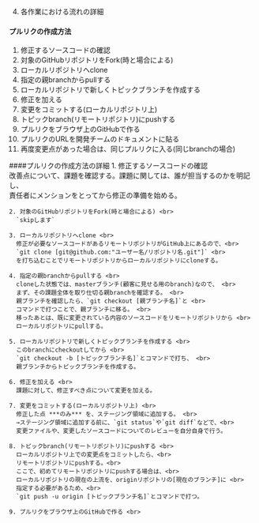 4. 各作業における流れの詳細
#### プルリクの作成方法
   1. 修正するソースコードの確認 <br>
   2. 対象のGitHubリポジトリをFork(時と場合による) <br>
   3. ローカルリポジトリへclone <br>
   4. 指定の親branchからpullする <br>
   5. ローカルリポジトリで新しくトピックブランチを作成する <br>
   6. 修正を加える <br>
   7. 変更をコミットする(ローカルリポジトリ上) <br>
   8. トピックbranch(リモートリポジトリ)にpushする <br>
   9. プルリクをブラウザ上のGitHubで作る
   10. プルリクのURLを開発チームのドキュメントに貼る
   11. 再度変更点があった場合は、同じプルリクに入る(同じbranchの場合)

####プルリクの作成方法の詳細
    1. 修正するソースコードの確認 <br>
      改善点について、課題を確認する。課題に関しては、誰が担当するのかを明記し、<br>
      責任者にメンションをとってから修正の準備を始める。

    2. 対象のGitHubリポジトリをFork(時と場合による) <br>
      `skipします`

    3. ローカルリポジトリへclone <br>
      修正が必要なソースコードがあるリモートリポジトリがGitHub上にあるので、<br>
      `git clone [git@github.com:"ユーザー名/リポジトリ名.git"]` <br>
      を打ち込むことでリモートリポジトリからローカルリポジトリにcloneする。

    4. 指定の親branchからpullする <br>
      cloneした状態では、masterブランチ(顧客に見せる用のbranch)なので、 <br>
      まず、その課題全体を取り仕切る親branchを確認する。 <br>
      親ブランチを確認したら、`git checkout [親ブランチ名]`と <br>
      コマンドで打つことで、親ブランチに移る。 <br>
      移ったあとは、既に変更されている内容のソースコードをリモートリポジトリから <br>
      ローカルリポジトリにpullする。

    5. ローカルリポジトリで新しくトピックブランチを作成する <br>
      このbranchにcheckoutしてから <br>
      `git checkout -b [トピックブランチ名]`とコマンドで打ち、 <br>
      親ブランチからトピックブランチを作成する。

    6. 修正を加える <br>
      課題に対して、修正すべき点について変更を加える。

    7. 変更をコミットする(ローカルリポジトリ上) <br>
      修正した点 ***のみ*** を、ステージング領域に追加する。 <br>
      →ステージング領域に追加する前に、`git status`や`git diff`などで、<br>
      変更ファイルや、変更したソースコードについてのレビューを自分自身で行う。

    8. トピックbranch(リモートリポジトリ)にpushする <br>
      ローカルリポジトリ上での変更点をコミットしたら、<br>
      リモートリポジトリにpushする。<br>
      ここで、初めてリモートリポジトリにpushする場合は、<br>
      ローカルリポジトリの現在の上流を、originリポジトリの[現在のブランチ]に <br>
      指定する必要があるため、<br>
      `git push -u origin [トピックブランチ名]`とコマンドで打つ。

    9. プルリクをブラウザ上のGitHubで作る <br>
      

